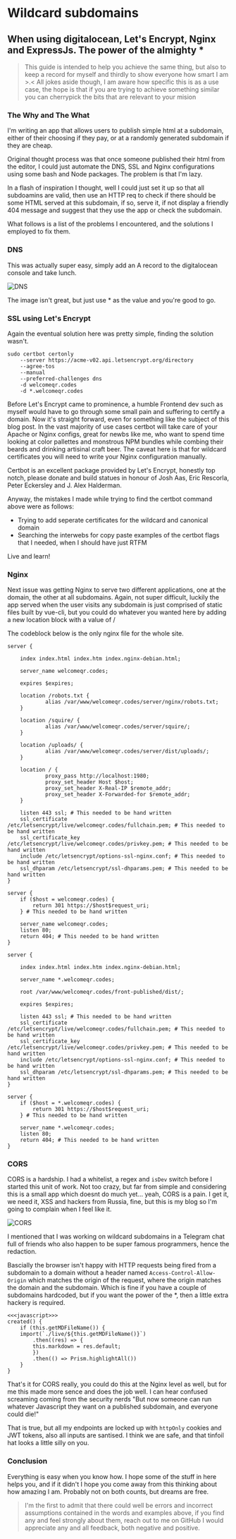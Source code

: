 # Wildcard subdomains
## When using digitalocean, Let's Encrypt, Nginx and ExpressJs. The power of the almighty *
> This guide is intended to help you achieve the same thing, but also to keep a record for myself and thirdly to show everyone how smart I am >.< All jokes aside though, I am aware how specific this is as a use case, the hope is that if you are trying to achieve something similar you can cherrypick the bits that are relevant to your mision

### The Why and The What

I'm writing an app that allows users to publish simple html at a subdomain, either of their choosing if they pay, or at a randomly generated subdomain if they are cheap.

Original thought process was that once someone published their html from the editor, I could just automate the DNS, SSL and Nginx configurations using some bash and Node packages. The problem is that I'm lazy.

In a flash of inspiration I thought, well I could just set it up so that all subdoamins are valid, then use an HTTP req to check if there should be some HTML served at this subdomain, if so, serve it, if not display a friendly 404 message and suggest that they use the app or check the subdomain.

What follows is a list of the problems I encountered, and the solutions I employed to fix them.

### DNS

This was actually super easy, simply add an A record to the digitalocean console and take lunch.

![DNS](/images/dns.png "Screenshot from digitalocean console showing required DNS setup")

The image isn't great, but just use * as the value and you're good to go.

### SSL using Let's Encrypt

Again the eventual solution here was pretty simple, finding the solution wasn't.

```
sudo certbot certonly
    --server https://acme-v02.api.letsencrypt.org/directory
    --agree-tos
    --manual
    --preferred-challenges dns
    -d welcomeqr.codes
    -d *.welcomeqr.codes
```
Before Let's Encrypt came to prominence, a humble Frontend dev such as myself would have to go through some small pain and suffering to certify a domain. Now it's straight forward, even for something like the subject of this blog post. In the vast majority of use cases certbot will take care of your Apache or Nginx configs, great for newbs like me, who want to spend time looking at color pallettes and monstrous NPM bundles while combing their beards and drinking artisinal craft beer. The caveat here is that for wildcard certificates you will need to write your Nginx configuration manually.

Certbot is an excellent package provided by Let's Encrypt, honestly top notch, please donate and build statues in honour of Josh Aas, Eric Rescorla, Peter Eckersley and J. Alex Halderman.

Anyway, the mistakes I made while trying to find the certbot command above were as follows:
- Trying to add seperate certificates for the wildcard and canonical domain
- Searching the interwebs for copy paste examples of the certbot flags that I needed, when I should have just RTFM

Live and learn!

### Nginx

Next issue was getting Nginx to serve two different applications, one at the domain, the other at all subdomains. Again, not super difficult, luckily the app served when the user visits any subdomain is just comprised of static files built by vue-cli, but you could do whatever you wanted here by adding a new location block with a value of /

The codeblock below is the only nginx file for the whole site.

```nginx
server {

    index index.html index.htm index.nginx-debian.html;

    server_name welcomeqr.codes;

    expires $expires;

    location /robots.txt {
            alias /var/www/welcomeqr.codes/server/nginx/robots.txt;
    }

    location /squire/ {
            alias /var/www/welcomeqr.codes/server/squire/;
    }

    location /uploads/ {
            alias /var/www/welcomeqr.codes/server/dist/uploads/;
    }

    location / {
            proxy_pass http://localhost:1980;
            proxy_set_header Host $host;
            proxy_set_header X-Real-IP $remote_addr;
            proxy_set_header X-Forwarded-for $remote_addr;
    }

    listen 443 ssl; # This needed to be hand written
    ssl_certificate /etc/letsencrypt/live/welcomeqr.codes/fullchain.pem; # This needed to be hand written
    ssl_certificate_key /etc/letsencrypt/live/welcomeqr.codes/privkey.pem; # This needed to be hand written
    include /etc/letsencrypt/options-ssl-nginx.conf; # This needed to be hand written
    ssl_dhparam /etc/letsencrypt/ssl-dhparams.pem; # This needed to be hand written
}

server {
    if ($host = welcomeqr.codes) {
        return 301 https://$host$request_uri;
    } # This needed to be hand written

    server_name welcomeqr.codes;
    listen 80;
    return 404; # This needed to be hand written
}

server {

    index index.html index.htm index.nginx-debian.html;

    server_name *.welcomeqr.codes;

    root /var/www/welcomeqr.codes/front-published/dist/;

    expires $expires;

    listen 443 ssl; # This needed to be hand written
    ssl_certificate /etc/letsencrypt/live/welcomeqr.codes/fullchain.pem; # This needed to be hand written
    ssl_certificate_key /etc/letsencrypt/live/welcomeqr.codes/privkey.pem; # This needed to be hand written
    include /etc/letsencrypt/options-ssl-nginx.conf; # This needed to be hand written
    ssl_dhparam /etc/letsencrypt/ssl-dhparams.pem; # This needed to be hand written
}

server {
    if ($host = *.welcomeqr.codes) {
        return 301 https://$host$request_uri;
    } # This needed to be hand written

    server_name *.welcomeqr.codes;
    listen 80;
    return 404; # This needed to be hand written
}

```


### CORS

CORS is a hardship. I had a whitelist, a regex and `isDev` switch before I started this unit of work. Not too crazy, but far from simple and considering this is a small app which doesnt do much yet... yeah, CORS is a pain. I get it, we need it, XSS and hackers from Russia, fine, but this is my blog so I'm going to complain when I feel like it.

![CORS](/images/cors.png "Example of how most people solve the pain of CORS")
<figcaption class="blog-image-caption">I mentioned that I was working on wildcard subdomains in a Telegram chat full of friends who also happen to be super famous programmers, hence the redaction.</figcaption>

Bascially the browser isn't happy with HTTP requests being fired from a subdomain to a domain without a header named `Access-Control-Allow-Origin` which matches the origin of the request, where the origin matches the domain and the subdomain. Which is fine if you have a couple of subdomains hardcoded, but if you want the power of the *, then a little extra hackery is required.

```
<<<javascript>>>
created() {
    if (this.getMDFileName()) {
    import(`./live/${this.getMDFileName()}`)
        .then((res) => {
        this.markdown = res.default;
        })
        .then(() => Prism.highlightAll())
    }
}
```

That's it for CORS really, you could do this at the Nginx level as well, but for me this made more sence and does the job well. I can hear confused screaming coming from the security nerds "But now someone can run whatever Javascript they want on a published subdomain, and everyone could die!"

That is true, but all my endpoints are locked up with `httpOnly` cookies and JWT tokens, also all inputs are santised. I think we are safe, and that tinfoil hat looks a little silly on you.

### Conclusion

Everything is easy when you know how. I hope some of the stuff in here helps you, and if it didn't I hope you come away from this thinking about how amazing I am. Probably not on both counts, but dreams are free.

> I'm the first to admit that there could well be errors and incorrect assumptions contained in the words and examples above, if you find any and feel strongly about them, reach out to me on GitHub I would appreciate any and all feedback, both negative and positive.

